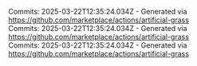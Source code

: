 Commits: 2025-03-22T12:35:24.034Z - Generated via https://github.com/marketplace/actions/artificial-grass
<br>
Commits: 2025-03-22T12:35:24.034Z - Generated via https://github.com/marketplace/actions/artificial-grass
<br>
Commits: 2025-03-22T12:35:24.034Z - Generated via https://github.com/marketplace/actions/artificial-grass
<br>
